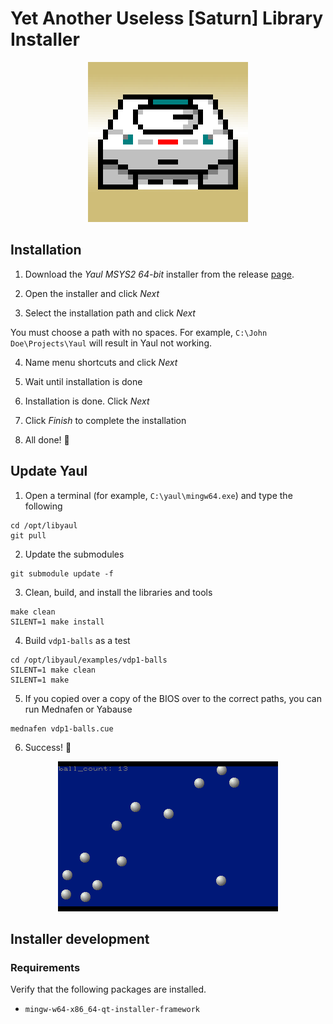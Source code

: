 Yet Another Useless [Saturn] Library Installer
===

<p align="center">
  <img width="256" height="256" src=".images/yaul-installer.png">
</p>

## Installation

1. Download the _Yaul MSYS2 64-bit_ installer from the release [page][1].

2. Open the installer and click _Next_

3. Select the installation path and click _Next_

You must choose a path with no spaces. For example, `C:\John Doe\Projects\Yaul`
will result in Yaul not working.

4. Name menu shortcuts and click _Next_

5. Wait until installation is done

6. Installation is done. Click _Next_

7. Click _Finish_ to complete the installation

8. All done! :tada:

## Update Yaul

1. Open a terminal (for example, `C:\yaul\mingw64.exe`) and type the following

```
cd /opt/libyaul
git pull
```

2. Update the submodules

```
git submodule update -f
```

3. Clean, build, and install the libraries and tools

```
make clean
SILENT=1 make install
```

4. Build `vdp1-balls` as a test

```
cd /opt/libyaul/examples/vdp1-balls
SILENT=1 make clean
SILENT=1 make
```

5. If you copied over a copy of the BIOS over to the correct paths, you can run
   Mednafen or Yabause

```
mednafen vdp1-balls.cue
```

6. Success! :tada:

<p align="center">
  <img src=".images/results.png" alt="Balls!">
</p>

## Installer development

### Requirements

Verify that the following packages are installed.

- `mingw-w64-x86_64-qt-installer-framework`

[1]: https://github.com/ijacquez/libyaul-installer/releases
